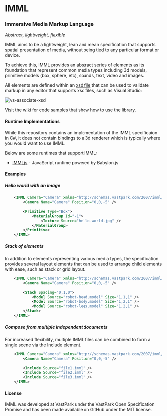 IMML
====

### Immersive Media Markup Language

_Abstract, lightweight, flexible_

IMML aims to be a lightweight, lean and mean specification that supports spatial presentation of media, without being tied to any particular format or device. 

To achieve this, IMML provides an abstract series of elements as its foundation that represent common media types including 3d models, primitive models (box, sphere, etc), sounds, text, video and images.

All elements are defined within an [xsd file](src/Imml/imml.xsd) that can be used to validate markup in any editor that supports xsd files, such as Visual Studio:

![vs-associate-xsd](https://user-images.githubusercontent.com/146438/53659003-300f5d00-3c0f-11e9-904a-4d4c549887ab.gif)





Visit the [wiki](https://github.com/craigomatic/IMML/wiki) for code samples that show how to use the library.

#### Runtime Implementations

While this repository contains an implementation of the IMML specificaion in C#, it does not contain bindings to a 3d renderer which is typically where you would want to use IMML. 

Below are some runtimes that support IMML:

* [IMMLjs](https://github.com/craigomatic/immljs) - JavaScript runtime powered by Babylon.js

#### Examples

##### Hello world with an image
```xml
	<IMML Camera="Camera" xmlns="http://schemas.vastpark.com/2007/imml/">
		<Camera Name="Camera" Position="0,0,-5" />
		
		<Primitive Type="Box">
			<MaterialGroup Id="-1">
				<Texture Source="hello-world.jpg" />					
			</MaterialGroup>
		</Primitive>
	</IMML>
```	
##### Stack of elements

In addition to elements representing various media types, the specification provides several layout elements that can be used to arrange child elements with ease, such as stack or grid layout.

```xml
	<IMML Camera="Camera" xmlns="http://schemas.vastpark.com/2007/imml/">
		<Camera Name="Camera" Position="0,0,-5" />
		
		<Stack Spacing="0,1,0">
			<Model Source="robot-head.model" Size="1,1,1" />
			<Model Source="robot-body.model" Size="1,2,1" />
			<Model Source="robot-legs.model" Size="1,2,1" />
		</Stack>
	</IMML>
```
##### Compose from multiple independent documents

For increased flexibility, multiple IMML files can be combined to form a single scene via the Include element.

```xml
	<IMML Camera="Camera" xmlns="http://schemas.vastpark.com/2007/imml/">
		<Camera Name="Camera" Position="0,0,-5" />
		
		<Include Source="file1.imml" />
		<Include Source="file2.imml" />
		<Include Source="file3.imml" />
	</IMML>
```

#### License

IMML was developed at VastPark under the VastPark Open Specification Promise and has been made available on GitHub under the MIT license.
